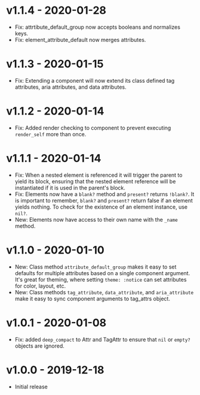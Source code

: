 # v1.1.4 - 2020-01-28
- Fix: attrtibute_default_group now accepts booleans and normalizes keys.
- Fix: element_attribute_default now merges attributes.

# v1.1.3 - 2020-01-15
- Fix: Extending a component will now extend its class defined tag attributes, aria attributes, and data attributes.

# v1.1.2 - 2020-01-14
- Fix: Added render checking to component to prevent executing `render_self` more than once. 

# v1.1.1 - 2020-01-14
- Fix: When a nested element is referenced it will trigger the parent to yield
    its block, ensuring that the nested element reference will be instantiated
    if it is used in the parent's block.
- Fix: Elements now have a `blank?` method and `present?` returns `!blank?`. It
    is important to remember, `blank?` and `present?` return false if an element
    yields nothing. To check for the existence of an element instance, use `nil?`.
- New: Elements now have access to their own name with the `_name` method.

# v1.1.0 - 2020-01-10

- New: Class method `attribute_default_group` makes it easy to set defaults for multiple attributes based on a single component argument. It's great for theming, where setting `theme: :notice` can set attributes for color, layout, etc.
- New: Class methods `tag_attribute`, `data_attribute`, and `aria_attribute` make it easy to sync component arguments to tag_attrs object.

# v1.0.1 - 2020-01-08

- Fix: added `deep_compact` to Attr and TagAttr to ensure that `nil` or `empty?` objects are ignored.

# v1.0.0 - 2019-12-18

- Initial release

